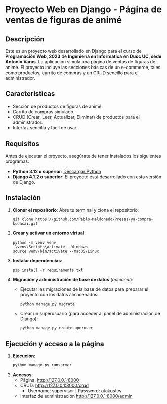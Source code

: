 # Proyecto Web en Django - Página de ventas de figuras de animé

## Descripción
Este es un proyecto web desarrollado en Django para el curso de **Programación Web, 2023** de **Ingeniería en Informática** en **Duoc UC, sede Antonio Varas**. 
La aplicación simula una página de ventas de figuras de animé. El proyecto incluye las secciones básicas de un e-commerce, tales como productos, carrito de compras y un CRUD sencillo para el administrador.

## Características
- Sección de productos de figuras de animé.
- Carrito de compras simulado.
- CRUD (Crear, Leer, Actualizar, Eliminar) de productos para el administrador.
- Interfaz sencilla y fácil de usar.

## Requisitos
Antes de ejecutar el proyecto, asegúrate de tener instalados los siguientes programas:
- **Python 3.12 o superior**: [Descargar Python](https://www.python.org/downloads/)
- **Django 4.1.2 o superior**: El proyecto está desarrollado con esta versión de Django.

## Instalación
1. **Clonar el repositorio**:
   Abre tu terminal y clona el repositorio:

   ```cli
   git clone https://github.com/Pablo-Maldonado-Presas/ya-compra-kudasai.git
2. **Crear y activar un entorno virtual**:
   ```cli
   python -m venv venv
   .\venv\Scripts\activate --Windows
   source venv/bin/activate --macOS/Linux
3. **Instalar dependencias**:
   ```cli
   pip install -r requirements.txt
4. **Migración y administración de base de datos** (*opcional*):
   - Ejecutar las migraciones de la base de datos para preparar el proyecto con los datos almacenados:
     ```cli
     python manage.py migrate
   - Crear un superusuario (para acceder al panel de administración de Django):
     ```cli
     python manage.py createsuperuser
## Ejecución y acceso a la página
1. **Ejecución**:
    ```cli
    python manage.py runserver
2. **Accesos**:
   - Página: http://127.0.0.1:8000
   - CRUD: http://127.0.0.1:8000/crud
     - Username: supervisor | Password: otakusftw
   - Interfaz de administración http://127.0.0.1:8000/admin
